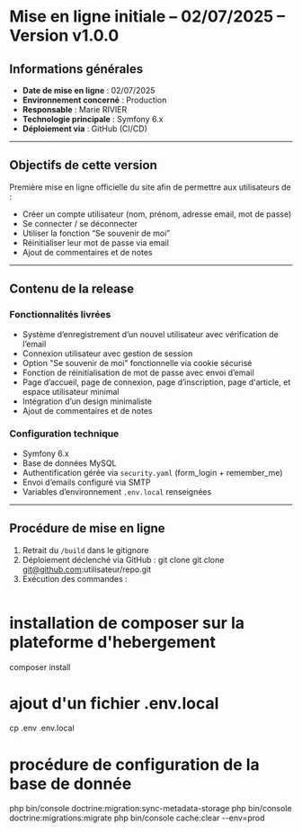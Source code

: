 # Mise en ligne initiale – 02/07/2025 – Version v1.0.0

##  Informations générales
- **Date de mise en ligne** : 02/07/2025
- **Environnement concerné** : Production
- **Responsable** : Marie RIVIER
- **Technologie principale** : Symfony 6.x
- **Déploiement via** : GitHub (CI/CD)

---

##  Objectifs de cette version

Première mise en ligne officielle du site afin de permettre aux utilisateurs de :
- Créer un compte utilisateur (nom, prénom, adresse email, mot de passe)
- Se connecter / se déconnecter
- Utiliser la fonction “Se souvenir de moi”
- Réinitialiser leur mot de passe via email
- Ajout de commentaires et de notes

---

##  Contenu de la release

###  Fonctionnalités livrées
- Système d’enregistrement d’un nouvel utilisateur avec vérification de l’email
- Connexion utilisateur avec gestion de session
- Option "Se souvenir de moi" fonctionnelle via cookie sécurisé
- Fonction de réinitialisation de mot de passe avec envoi d’email
- Page d’accueil, page de connexion, page d’inscription, page d'article, et espace utilisateur minimal
- Intégration d’un design minimaliste
- Ajout de commentaires et de notes

###  Configuration technique
- Symfony 6.x
- Base de données MySQL
- Authentification gérée via `security.yaml` (form_login + remember_me)
- Envoi d’emails configuré via SMTP
- Variables d’environnement `.env.local` renseignées

---

##  Procédure de mise en ligne

1. Retrait du `/build` dans le gitignore
2. Déploiement déclenché via GitHub : 
git clone git clone git@github.com:utilisateur/repo.git 
3. Exécution des commandes :
   ```bash
# installation de composer sur la plateforme d'hebergement
   composer install
# ajout d'un fichier .env.local
   cp .env .env.local
# procédure de configuration de la base de donnée
   php bin/console doctrine:migration:sync-metadata-storage
   php bin/console doctrine:migrations:migrate 
   php bin/console cache:clear --env=prod